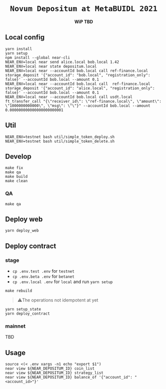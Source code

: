<div align="center">
  <h1><code>Novum Depositum at MetaBUIDL 2021</code></h1>
  <p>
    <strong>WiP TBD</strong>
  </p>
</div>

## Local config

```shell
yarn install
yarn setup
npm install --global near-cli
NEAR_ENV=local near send alice.local bob.local 1.42
NEAR_ENV=local near state depositum.local
NEAR_ENV=local near --accountId bob.local call ref-finance.local storage_deposit '{"account_id": "bob.local", "registration_only": false}' --accountId bob.local --amount 0.1
NEAR_ENV=local near --accountId bob.local call  ref-finance.local storage_deposit '{"account_id": "alice.local", "registration_only": false}' --accountId bob.local --amount 0.1
NEAR_ENV=local near --accountId bob.local call usdt.local ft_transfer_call "{\"receiver_id\": \"ref-finance.local\", \"amount\": \"1000000000000\", \"msg\": \"\"}" --accountId bob.local --amount 0.000000000000000000000001
```

## Util

```shell
NEAR_ENV=testnet bash util/simple_token_deploy.sh
NEAR_ENV=testnet bash util/simple_token_delete.sh
```
## Develop

```shell
make fix 
make qa
make build
make clean
```

### QA

```shell
make qa
```

## Deploy web
```shell
yarn deploy_web
```

## Deploy contract

### stage

* `cp .env.test .env` for `testnet`
* `cp .env.beta .env` for `betanet`
* `cp .env.local .env` for `local` and run `yarn setup`

```shell
make rebuild
```
> ⚠️The operations not idempotent at yet
```shell
yarn setup_state
yarn deploy_contract
```

### mainnet

TBD


## Usage

```shell
source <(< .env xargs -n1 echo "export $1")
near view ${NEAR_DEPOSITUM_ID} coin_list
near view ${NEAR_DEPOSITUM_ID} strategy_list
near view ${NEAR_DEPOSITUM_ID} balance_of '{"account_id": "<account_id>"}'
```
